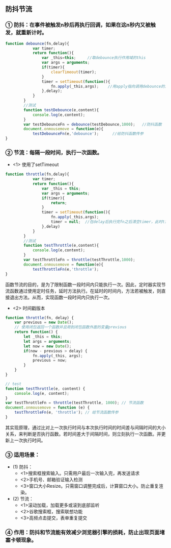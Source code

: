 ## 防抖节流
### ① 防抖：在事件被触发n秒后再执行回调，如果在这n秒内又被触发，就重新计时。
```js
function debounce(fn,delay){
            var timer;
            return function(){
                var _this=this;     //取debounce执行作用域的this
                var args = arguments;
                if(timer){
                    clearTimeout(timer);
                }
                timer = setTimeout(function(){
                    fn.apply(_this,args);    //用apply指向调用debounce的对象，相当于_this.fn(args)
                },delay);
            }
        }
        //测试
        function testDebounce(e,content){
            console.log(e,content);
        }
        var testDebounceFn = debounce(testDebounce,1000);   //防抖函数
        document.onmousemove = function(e){
            testDebounceFn(e,'debounce');      //给防抖函数传参
}
```
### ② 节流：每隔一段时间，执行一次函数。
- <1> 使用了setTimeout
```js
function throttle(fn,delay){
            var timer;
            return function(){
                var _this = this;
                var args = arguments;
                if(timer){
                    return;
                }
                timer = setTimeout(function(){
                    fn.apply(_this,args);
                    timer = null;  //在delay后执行完fn之后清空timer，此时timer为false，throttle触发可以进入计时器
                },delay)
            }
        }
        //测试
        function testThrottle(e,content){
            console.log(e,content);
        }
        var testThrottleFn = throttle(testThrottle,1000);
        document.onmousemove = function(e){
            testThrottleFn(e,'throttle');
}
```
函数节流的目的，是为了限制函数一段时间内只能执行一次。因此，定时器实现节流函数通过使用定时任务，延时方法执行。在延时的时间内，方法若被触发，则直接退出方法。从而，实现函数一段时间内只执行一次。
- <2> 时间戳版本
```js
function throttle(fn, delay) {
    var previous = new Date();
    // 使用闭包返回一个函数并且用到闭包函数外面的变量previous
    return function() {
        let _this = this;
        let args = arguments;
        let now = new Date();
        if(now - previous > delay) {
            fn.apply(_this, args);
            previous = now;
        }
    }
}
```
```js
// test
function testThrottle(e, content) {
    console.log(e, content);
}
var testThrottleFn = throttle(testThrottle, 1000); // 节流函数
document.onmousemove = function (e) {
    testThrottleFn(e, 'throttle'); // 给节流函数传参
}
```
其实现原理，通过比对上一次执行时间与本次执行时间的时间差与间隔时间的大小关系，来判断是否执行函数。若时间差大于间隔时间，则立刻执行一次函数。并更新上一次执行时间。
### ③ 适用场景：
- (1) 防抖：
  - <1>搜索框搜索输入。只需用户最后一次输入完，再发送请求
  - <2>手机号、邮箱验证输入检测
  - <3>窗口大小Resize。只需窗口调整完成后，计算窗口大小。防止重复渲染。
- (2) 节流：
  - <1>滚动加载，加载更多或滚到底部监听
  - <2>谷歌搜索框，搜索联想功能
  - <3>高频点击提交，表单重复提交
### ④ 作用：防抖和节流能有效减少浏览器引擎的损耗，防止出现页面堵塞卡顿现象。

